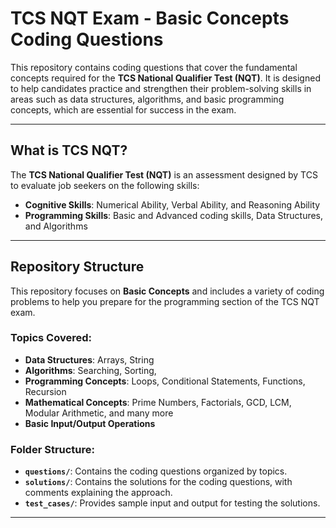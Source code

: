 # TCS NQT Exam - Basic Concepts Coding Questions

This repository contains coding questions that cover the fundamental concepts required for the **TCS National Qualifier Test (NQT)**. It is designed to help candidates practice and strengthen their problem-solving skills in areas such as data structures, algorithms, and basic programming concepts, which are essential for success in the exam.

---

## What is TCS NQT?
The **TCS National Qualifier Test (NQT)** is an assessment designed by TCS to evaluate job seekers on the following skills:
- **Cognitive Skills**: Numerical Ability, Verbal Ability, and Reasoning Ability
- **Programming Skills**: Basic and Advanced coding skills, Data Structures, and Algorithms

---

## Repository Structure
This repository focuses on **Basic Concepts** and includes a variety of coding problems to help you prepare for the programming section of the TCS NQT exam.

### Topics Covered:
- **Data Structures**: Arrays, String
- **Algorithms**: Searching, Sorting, 
- **Programming Concepts**: Loops, Conditional Statements, Functions, Recursion
- **Mathematical Concepts**: Prime Numbers, Factorials, GCD, LCM, Modular Arithmetic, and many more
- **Basic Input/Output Operations**

### Folder Structure:
- **`questions/`**: Contains the coding questions organized by topics.
- **`solutions/`**: Contains the solutions for the coding questions, with comments explaining the approach.
- **`test_cases/`**: Provides sample input and output for testing the solutions.

---

